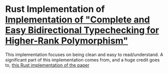 # Rust Implementation of [Implementation of "Complete and Easy Bidirectional Typechecking for Higher-Rank Polymorphism"](https://www.cl.cam.ac.uk/~nk480/bidir.pdf)

This implementation focuses on being clean and easy to read/understand. A significant part of this implementation comes from, and a huge credit goes to, [this Rust implementation of the paper](https://github.com/JDemler/BidirectionalTypechecking)
